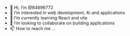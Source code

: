 - 👋 Hi, I’m @84696772
- 👀 I’m interested in web development, Ai and applications
- 🌱 I’m currently learning  React and vite
- 💞️ I’m looking to collaborate on building applications
- 📫 How to reach me ...

<!---
84696772/84696772 is a ✨ special ✨ repository because its `README.md` (this file) appears on your GitHub profile.
You can click the Preview link to take a look at your changes.
--->
